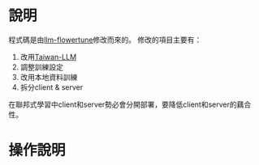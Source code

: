 # 說明
程式碼是由[llm-flowertune](https://github.com/adap/flower/tree/main/examples/llm-flowertune)修改而來的。
修改的項目主要有：
1. 改用[Taiwan-LLM](https://huggingface.co/collections/yentinglin/taiwan-llm-6523f5a2d6ca498dc3810f07)
2. 調整訓練設定
3. 改用本地資料訓練
4. 拆分client & server 

在聯邦式學習中client和server勢必會分開部署，要降低client和server的藕合性。

# 操作說明

